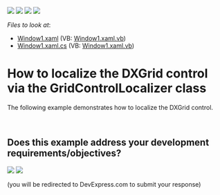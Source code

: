 <!-- default badges list -->
![](https://img.shields.io/endpoint?url=https://codecentral.devexpress.com/api/v1/VersionRange/128651760/13.1.2%2B)
[![](https://img.shields.io/badge/Open_in_DevExpress_Support_Center-FF7200?style=flat-square&logo=DevExpress&logoColor=white)](https://supportcenter.devexpress.com/ticket/details/E962)
[![](https://img.shields.io/badge/📖_How_to_use_DevExpress_Examples-e9f6fc?style=flat-square)](https://docs.devexpress.com/GeneralInformation/403183)
[![](https://img.shields.io/badge/💬_Leave_Feedback-feecdd?style=flat-square)](#does-this-example-address-your-development-requirementsobjectives)
<!-- default badges end -->
<!-- default file list -->
*Files to look at*:

* [Window1.xaml](./CS/DXGrid_Localization/Window1.xaml) (VB: [Window1.xaml.vb](./VB/DXGrid_Localization/Window1.xaml.vb))
* [Window1.xaml.cs](./CS/DXGrid_Localization/Window1.xaml.cs) (VB: [Window1.xaml.vb](./VB/DXGrid_Localization/Window1.xaml.vb))
<!-- default file list end -->
# How to localize the DXGrid control via the GridControlLocalizer class


<p>The following example demonstrates how to localize the DXGrid control.</p>

<br/>


<!-- feedback -->
## Does this example address your development requirements/objectives?

[<img src="https://www.devexpress.com/support/examples/i/yes-button.svg"/>](https://www.devexpress.com/support/examples/survey.xml?utm_source=github&utm_campaign=wpf-data-grid-use-gridcontrollocalizer-class-to-localize-grid&~~~was_helpful=yes) [<img src="https://www.devexpress.com/support/examples/i/no-button.svg"/>](https://www.devexpress.com/support/examples/survey.xml?utm_source=github&utm_campaign=wpf-data-grid-use-gridcontrollocalizer-class-to-localize-grid&~~~was_helpful=no)

(you will be redirected to DevExpress.com to submit your response)
<!-- feedback end -->
